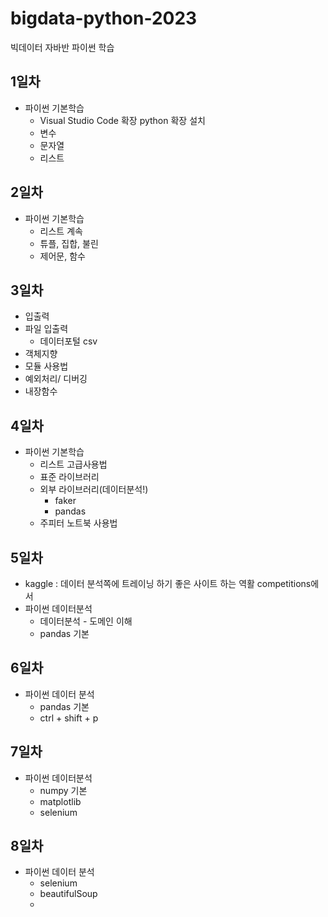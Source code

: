 # bigdata-python-2023
빅데이터 자바반 파이썬 학습

## 1일차
- 파이썬 기본학습
    - Visual Studio Code 확장 python 확장 설치
    - 변수
    - 문자열
    - 리스트 

## 2일차
- 파이썬 기본학습
    - 리스트 계속
    - 튜플, 집합, 불린
    - 제어문, 함수

## 3일차
- 입출력
- 파일 입출력
    - 데이터포털 csv
- 객체지향
- 모듈 사용법
- 예외처리/ 디버깅
- 내장함수
    
## 4일차
- 파이썬 기본학습
    - 리스트 고급사용법
    - 표준 라이브러리
    - 외부 라이브러리(데이터분석!)
        - faker
        - pandas
    - 주피터 노트북 사용법

## 5일차
- kaggle : 데이터 분석쪽에 트레이닝 하기 좋은 사이트 하는 역활 competitions에서
- 파이썬 데이터분석
    - 데이터분석 - 도메인 이해
    - pandas 기본

## 6일차
- 파이썬 데이터 분석
    - pandas 기본
    - ctrl + shift + p 

## 7일차
- 파이썬 데이터분석
    - numpy 기본
    - matplotlib
    - selenium

## 8일차
- 파이썬 데이터 분석
    - selenium
    - beautifulSoup
    - 

